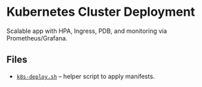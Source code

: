# Kubernetes Cluster Deployment
Scalable app with HPA, Ingress, PDB, and monitoring via Prometheus/Grafana.

## Files
- [`k8s-deploy.sh`](./k8s-deploy.sh)   – helper script to apply manifests.
